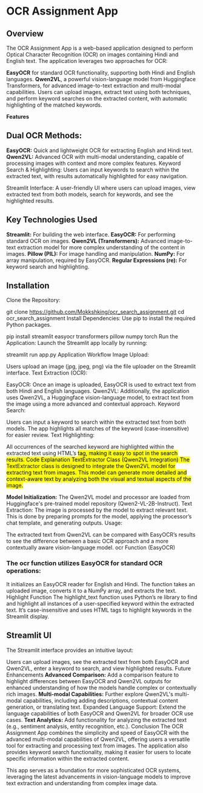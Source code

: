 # OCR Assignment App
## Overview
The OCR Assignment App is a web-based application designed to perform Optical Character Recognition (OCR) on images containing Hindi and English text. The application leverages two approaches for OCR:

**EasyOCR** for standard OCR functionality, supporting both Hindi and English languages.
**Qwen2VL**, a powerful vision-language model from Huggingface Transformers, for advanced image-to-text extraction and multi-modal capabilities.
Users can upload images, extract text using both techniques, and perform keyword searches on the extracted content, with automatic highlighting of the matched keywords.

**Features**
## Dual OCR Methods:

**EasyOCR:** Quick and lightweight OCR for extracting English and Hindi text.
**Qwen2VL:** Advanced OCR with multi-modal understanding, capable of processing images with context and more complex features.
Keyword Search & Highlighting: Users can input keywords to search within the extracted text, with results automatically highlighted for easy navigation.

Streamlit Interface: A user-friendly UI where users can upload images, view extracted text from both models, search for keywords, and see the highlighted results.

## Key Technologies Used
**Streamlit:** For building the web interface.
**EasyOCR:** For performing standard OCR on images.
**Qwen2VL (Transformers):** Advanced image-to-text extraction model for more complex understanding of the content in images.
**Pillow (PIL):** For image handling and manipulation.
**NumPy:** For array manipulation, required by EasyOCR.
**Regular Expressions (re):** For keyword search and highlighting.
## Installation
Clone the Repository:

git clone https://github.com/Mokkshking/ocr_search_assignment.git
cd ocr_search_assignment
Install Dependencies: Use pip to install the required Python packages.

pip install streamlit easyocr transformers pillow numpy torch
Run the Application: Launch the Streamlit app locally by running:

streamlit run app.py
Application Workflow
Image Upload:

Users upload an image (jpg, jpeg, png) via the file uploader on the Streamlit interface.
Text Extraction (OCR):

EasyOCR: Once an image is uploaded, EasyOCR is used to extract text from both Hindi and English languages.
Qwen2VL: Additionally, the application uses Qwen2VL, a Huggingface vision-language model, to extract text from the image using a more advanced and contextual approach.
Keyword Search:

Users can input a keyword to search within the extracted text from both models.
The app highlights all matches of the keyword (case-insensitive) for easier review.
Text Highlighting:

All occurrences of the searched keyword are highlighted within the extracted text using HTML’s <mark> tag, making it easy to spot in the search results.
Code Explanation
TextExtractor Class (Qwen2VL Integration)
The TextExtractor class is designed to integrate the Qwen2VL model for extracting text from images. This model can generate more detailed and context-aware text by analyzing both the visual and textual aspects of the image.

**Model Initialization:** The Qwen2VL model and processor are loaded from Huggingface's pre-trained model repository (Qwen2-VL-2B-Instruct).
Text Extraction: The image is processed by the model to extract relevant text. This is done by preparing prompts for the model, applying the processor’s chat template, and generating outputs.
Usage:

The extracted text from Qwen2VL can be compared with EasyOCR’s results to see the difference between a basic OCR approach and a more contextually aware vision-language model.
ocr Function (EasyOCR)
### The ocr function utilizes EasyOCR for standard OCR operations:

It initializes an EasyOCR reader for English and Hindi.
The function takes an uploaded image, converts it to a NumPy array, and extracts the text.
Highlight Function
The highlight_text function uses Python’s re library to find and highlight all instances of a user-specified keyword within the extracted text. It’s case-insensitive and uses HTML tags to highlight keywords in the Streamlit display.

## Streamlit UI
The Streamlit interface provides an intuitive layout:

Users can upload images, see the extracted text from both EasyOCR and Qwen2VL, enter a keyword to search, and view highlighted results.
Future Enhancements
**Advanced Comparison:** Add a comparison feature to highlight differences between EasyOCR and Qwen2VL outputs for enhanced understanding of how the models handle complex or contextually rich images.
**Multi-modal Capabilities:** Further explore Qwen2VL's multi-modal capabilities, including adding descriptions, contextual content generation, or translating text.
Expanded Language Support: Extend the language capabilities of both EasyOCR and Qwen2VL for broader OCR use cases.
**Text Analytics:** Add functionality for analyzing the extracted text (e.g., sentiment analysis, entity recognition, etc.).
Conclusion
The OCR Assignment App combines the simplicity and speed of EasyOCR with the advanced multi-modal capabilities of Qwen2VL, offering users a versatile tool for extracting and processing text from images. The application also provides keyword search functionality, making it easier for users to locate specific information within the extracted content.

This app serves as a foundation for more sophisticated OCR systems, leveraging the latest advancements in vision-language models to improve text extraction and understanding from complex image data.

